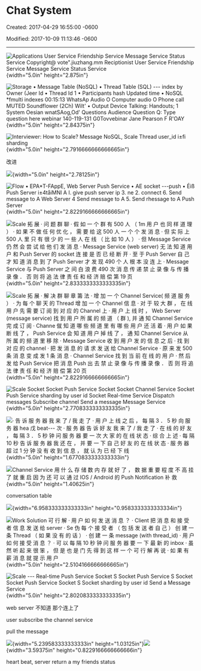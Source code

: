 # Chat System

Created: 2017-04-29 16:55:00 -0600

Modified: 2017-10-09 11:13:46 -0600

---

![Applications User Service Friendship Service Message Service Status Service Copyright@ vote".jiuzhang.mm Reciptionist User Service Friendship Service Message Service Status Service ](../../media/Message-What's-up-Chat-System-image1.png){width="5.0in" height="2.875in"}







![Storage • Message Table (NoSQL) • Thread Table (SQL) --- index by Owner (Jeer Id • Thread Id 1 • Participants hash Updated time • NoSQL *fmulti indexes 00:15:13 WhatsAp Audio O Computer audio O Phone call MUTED Soundflower (2Ch) Wilt' • Output Device Talking: Handouts; 1 System Oesian wnatSAog,Od' Questions Audience Question Q: Type question here webinar 140-119-131 G0Tovvebinar Jane Pearson F R'OAY ](../../media/Message-What's-up-Chat-System-image2.png){width="5.0in" height="2.84375in"}







![Interviewer: How to Scale? Message NoSQL, Scale Thread user_id i±fi sharding ](../../media/Message-What's-up-Chat-System-image3.png){width="5.0in" height="2.7916666666666665in"}



改进



![](../../media/Message-What's-up-Chat-System-image4.png){width="5.0in" height="2.78125in"}



![Flow • EPA*T-FAppE, Web Server Push Service • AE socket ---push • Éiß Push Server i±4tåiMNl A I. give push server ip 3. ne 2. connect 6. Send message to A Web Server 4 Send message to A 5. Send rhessage to A Push Server ](../../media/Message-What's-up-Chat-System-image5.png){width="5.0in" height="2.8229166666666665in"}



![Scale 拓 展 · 问 题 群 聊 · 假 如 一 个 群 有 500 人 （ 1m 用 户 也 同 样 道 理 ） · 如 果 不 做 任 何 优 化 ， 需 要 给 这 500 人 一 个 个 发 消 息 · 但 实 际 上 500 人 里 只 有 很 少 的 一 些 人 在 线 （ 比 如 10 人 ） · 但 Message Service 仍 然 会 尝 试 给 他 们 发 消 息 · Message Service (web server) 无 法 知 道 用 户 和 Push Server 的 socket 连 接 是 否 已 经 断 开 · 至 于 Push Server 自 己 才 知 道 消 息 到 了 Push Server 才 发 现 490 个 人 根 本 没 连 上 · Message Service 与 Push Server 之 间 白 浪 费 490 次 消 息 传 递 禁 止 录 像 与 传 播 录 像 ． 否 则 将 追 法 律 责 任 和 经 济 赔 偿 第 19 页 ](../../media/Message-What's-up-Chat-System-image6.png){width="5.0in" height="2.8333333333333335in"}



![Scale 拓 展 · 解 决 群 聊 章 籌 法 · 增 加 一 个 Channel Service( 频 道 服 务 ） · 为 每 个 聊 天 的 Thread 增 加 一 个 Channel 信 息 · 对 于 较 大 群 ， 在 线 用 户 先 需 要 订 阅 到 对 应 的 Channel 上 · 用 户 上 线 时 ， Web Server (message service) 找 到 用 户 所 属 的 频 道 （ 群 ), 并 通 知 Channel Service 完 成 订 阅 · Channe 僦 知 道 哪 些 频 道 里 有 哪 些 用 户 还 活 着 · 用 户 如 果 断 线 了 ， Push Service 会 知 道 用 户 掉 线 了 ， 通 知 Channel Service 从 所 属 的 频 道 里 移 除 · Message Service 收 到 用 户 发 的 信 息 之 后 · 找 到 对 应 的 channel · 把 发 消 息 的 请 求 发 送 给 Channel Service · 原 来 发 500 条 消 息 变 成 发 1 条 消 息 · Channel Service 找 到 当 前 在 线 的 用 户 · 然 后 发 给 Push Service 把 消 息 Push 出 去 禁 止 录 像 与 传 播 录 像 ． 否 则 将 追 法 律 责 任 和 经 济 赔 偿 第 20 页 ](../../media/Message-What's-up-Chat-System-image7.png){width="5.0in" height="2.8229166666666665in"}



![Scale Socket Socket Push Service Socket Socket Channel Service Socket Push Service sharding by user id Socket Real-time Service Dispatch messages Subscribe channel Send a message Message Service ](../../media/Message-What's-up-Chat-System-image8.png){width="5.0in" height="2.7708333333333335in"}



![· 告 诉 服 务 器 我 来 了 / 我 走 了 · 用 户 上 线 之 后 ， 每 隔 3 ． 5 秒 向 服 务 器 hea 戊 beat--- 次 · 服 务 器 告 诉 好 友 我 来 了 / 我 走 了 · 在 线 的 好 友 ， 每 隔 3 ． 5 秒 钟 问 服 务 器 要 一 次 大 家 的 在 线 状 态 · 综 合 上 述 · 每 隔 10 秒 告 诉 服 务 器 我 还 在 ， 并 要 一 下 自 己 好 友 的 在 线 状 态 · 服 务 器 超 过 1 分 钟 没 有 收 到 信 息 ， 就 认 为 已 经 下 线 ](../../media/Message-What's-up-Chat-System-image9.png){width="5.0in" height="1.6770833333333333in"}



![Channel Service 用 什 么 存 储 数 内 存 就 好 了 ， 数 据 重 要 程 度 不 高 挂 了 就 重 启 因 为 还 可 以 通 过 IOS / Android 的 Push Notification 补 救 ](../../media/Message-What's-up-Chat-System-image10.png){width="5.0in" height="1.40625in"}



conversation table

![](../../media/Message-What's-up-Chat-System-image11.png){width="6.958333333333333in" height="0.9583333333333334in"}



![Work Solution 可 行 解 · 用 户 如 何 发 送 消 息 ？ · Client 把 消 息 和 接 受 者 信 息 发 送 给 server · Se 伪 每 个 接 受 者 （ 包 括 发 送 者 自 己 ） 创 建 一 条 Thread （ 如 果 没 有 的 话 ） · 创 建 一 条 message (with thread_id) · 用 户 如 何 接 受 消 息 ？ · 可 以 每 隔 10 秒 钟 问 服 务 器 要 一 下 最 新 的 inbox · 虽 然 听 起 来 很 笨 ， 但 是 也 是 门 先 得 到 这 样 一 个 可 行 解 再 说 · 如 果 有 薪 消 息 就 提 示 用 户 ](../../media/Message-What's-up-Chat-System-image12.png){width="5.0in" height="2.5104166666666665in"}



![Scale --- Real-time Push Service Socket S Socket Push Service S Socket Socket Push Service Socket S Socket sharding by user id Send a Message Service ](../../media/Message-What's-up-Chat-System-image13.png){width="5.0in" height="2.8020833333333335in"}



web server 不知道 那个连上了



user subscribe the channel service



pull the message

![](../../media/Message-What's-up-Chat-System-image14.png){width="5.239583333333333in" height="1.03125in"}![](../../media/Message-What's-up-Chat-System-image15.png){width="3.59375in" height="0.8229166666666666in"}



heart beat, server return a my friends status















